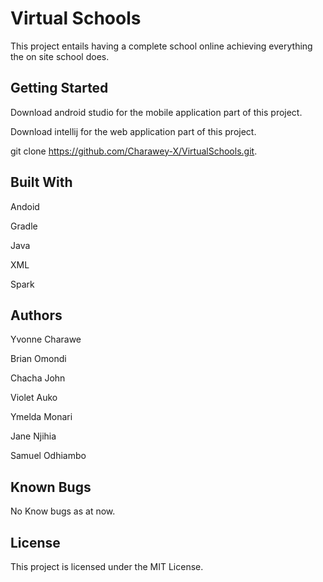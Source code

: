 # Virtual Schools
This project entails having a complete school online achieving everything the on site school does.

## Getting Started
Download android studio for the mobile application part of this project.

Download intellij for the web application part of this project.

git clone https://github.com/Charawey-X/VirtualSchools.git.

## Built With
Andoid 

Gradle 

Java

XML

Spark

## Authors
Yvonne Charawe

Brian Omondi

Chacha John

Violet Auko

Ymelda Monari

Jane Njihia

Samuel Odhiambo

## Known Bugs
No Know bugs as at now.

## License
This project is licensed under the MIT License.
